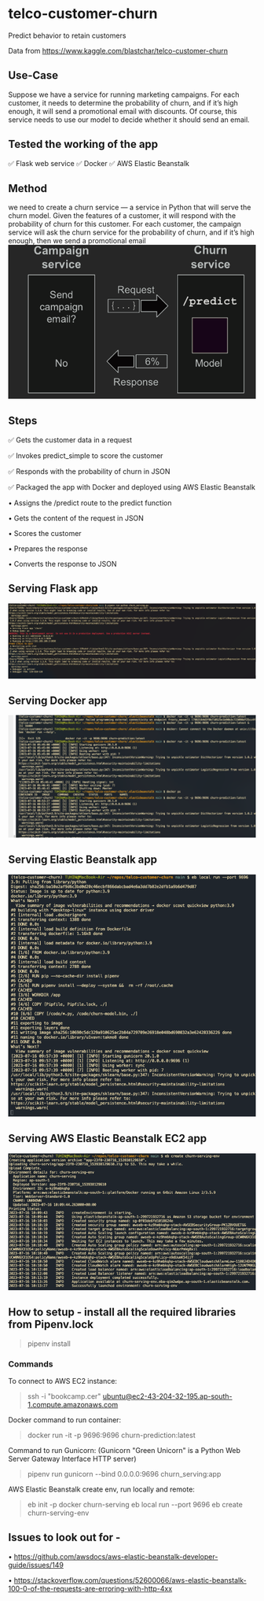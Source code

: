 # telco-customer-churn
Predict behavior to retain customers

Data from https://www.kaggle.com/blastchar/telco-customer-churn

## Use-Case
Suppose we have a service for running marketing campaigns. For each customer, it needs to determine the probability of churn, and if it’s high enough, it will send a promotional email with discounts. Of course, this service needs to use our model to decide whether it should send an email.

## Tested the working of the app 
✅ Flask web service
✅ Docker 
✅ AWS Elastic Beanstalk

## Method
we need to create a churn service — a service in Python that will serve the
churn model. Given the features of a customer, it will respond with the probability of
churn for this customer. For each customer, the campaign service will ask the churn
service for the probability of churn, and if it’s high enough, then we send a promotional email
<picture>
 <source media="(prefers-color-scheme: dark)" srcset="imgs/churn-service.png">
 <source media="(prefers-color-scheme: light)" srcset="imgs/churn-service.png">
 <img alt="churn-service" src="imgs/churn-service.png">
</picture>

## Steps
✅ Gets the customer data in a request

✅ Invokes predict_simple to score the customer

✅ Responds with the probability of churn in JSON

✅ Packaged the app with Docker and deployed using AWS Elastic Beanstalk

• Assigns the /predict route to the predict function

• Gets the content of the request in JSON

• Scores the customer 

• Prepares the response

• Converts the response to JSON

## Serving Flask app
<picture>
 <source media="(prefers-color-scheme: dark)" srcset="imgs/Serving-Flask.png">
 <source media="(prefers-color-scheme: light)" srcset="imgs/Serving-Flask.png">
 <img alt="Serving-Flask" src="imgs/Serving-Flask.png">
</picture>

## Serving Docker app
<picture>
 <source media="(prefers-color-scheme: dark)" srcset="imgs/serving-docker.png">
 <source media="(prefers-color-scheme: light)" srcset="imgs/serving-docker.png">
 <img alt="Serving-Docker" src="imgs/serving-docker.png">
</picture>

## Serving Elastic Beanstalk app
<picture>
 <source media="(prefers-color-scheme: dark)" srcset="imgs/serving-eb-local.png">
 <source media="(prefers-color-scheme: light)" srcset="imgs/serving-eb-local.png">
 <img alt="Serving-EB" src="imgs/serving-eb-local.png">
</picture>

## Serving AWS Elastic Beanstalk EC2 app
<picture>
 <source media="(prefers-color-scheme: dark)" srcset="imgs/serving-eb-ec2-aws.png">
 <source media="(prefers-color-scheme: light)" srcset="imgs/serving-eb-ec2-aws.png">
 <img alt="Serving-EB" src="imgs/serving-eb-ec2-aws.png">
</picture>

## How to setup - install all the required libraries from Pipenv.lock
> pipenv install

### Commands
To connect to AWS EC2 instance:
> ssh -i "bookcamp.cer" ubuntu@ec2-43-204-32-195.ap-south-1.compute.amazonaws.com

Docker command to run container:
> docker run -it -p 9696:9696 churn-prediction:latest

Command to run Gunicorn: (Gunicorn "Green Unicorn" is a Python Web Server Gateway Interface HTTP server)
> pipenv run gunicorn --bind 0.0.0.0:9696 churn_serving:app

AWS Elastic Beanstalk create env, run locally and remote:
> eb init -p docker churn-serving
> eb local run --port 9696
> eb create churn-serving-env

## Issues to look out for - 
• https://github.com/awsdocs/aws-elastic-beanstalk-developer-guide/issues/149

• https://stackoverflow.com/questions/52600066/aws-elastic-beanstalk-100-0-of-the-requests-are-erroring-with-http-4xx 